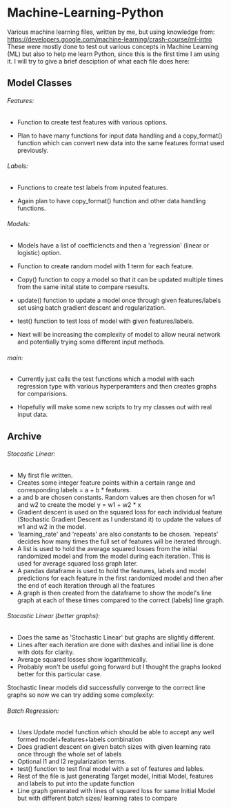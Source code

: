 # Machine-Learning-Python
Various machine learning files, written by me, but using knowledge from: https://developers.google.com/machine-learning/crash-course/ml-intro
These were mostly done to test out various concepts in Machine Learning (ML) but also to help me learn Python, since this is the first time I am using it.
I will try to give a brief desciption of what each file does here:

## Model Classes
###### Features:
- Function to create test features with various options.

- Plan to have many functions for input data handling and a copy_format() function which can convert new data into the same features format used previously.

###### Labels:
- Functions to create test labels from inputed features.

- Again plan to have copy_format() function and other data handling functions.

###### Models:
- Models have a list of coefficiencts and then a 'regression' (linear or logistic) option.
- Function to create random model with 1 term for each feature.
- Copy() function to copy a model so that it can be updated multiple times from the same inital state to compare rsesults.
- update() function to update a model once through given features/labels set using batch gradient descent and regularization.
- test() function to test loss of model with given features/labels.

- Next will be increasing the complexity of model to allow neural network and potentially trying some different input methods.

###### main:
- Currently just calls the test functions which a model with each regression type with various hyperperamters and then creates graphs for comparisions.

- Hopefully will make some new scripts to try my classes out with real input data.


## Archive

###### Stocastic Linear:
- My first file written.
- Creates some integer feature points within a certain range and corresponding labels = a + b * features.
- a and b are chosen constants. Random values are then chosen for w1 and w2 to create the model y = w1 + w2 * x 
- Gradient descent is used on the squared loss for each individual feature (Stochastic Gradient Descent as I understand it) to update the values of w1 and w2 in the model.
- 'learning_rate' and 'repeats' are also constants to be chosen. 'repeats' decides how many times the full set of features will be iterated through.
- A list is used to hold the average squared losses from the initial randomized model and from the model during each iteration. This is used for average squared loss graph later.
- A pandas dataframe is used to hold the features, labels and model predictions for each feature in the first randomized model and then after the end of each iteration through all the features
- A graph is then created from the dataframe to show the model's line graph at each of these times compared to the correct (labels) line graph.

###### Stocastic Linear (better graphs):
- Does the same as 'Stochastic Linear' but graphs are slightly different.
- Lines after each iteration are done with dashes and initial line is done with dots for clarity.
- Average squared losses show logarithmically.
- Probably won't be useful going forward but I thought the graphs looked better for this particular case.

Stochastic linear models did successfully converge to the correct line graphs so now we can try adding some complexity:

###### Batch Regression:
- Uses Update model function which should be able to accept any well formed model+features+labels combination
- Does gradient descent on given batch sizes with given learning rate once through the whole set of labels
- Optional l1 and l2 regularization terms.
- test() function to test final model with a set of features and lables.
- Rest of the file is just generating Target model, Initial Model, features and labels to put into the update function
- Line graph generated with lines of squared loss for same Initial Model but with different batch sizes/ learning rates to compare

